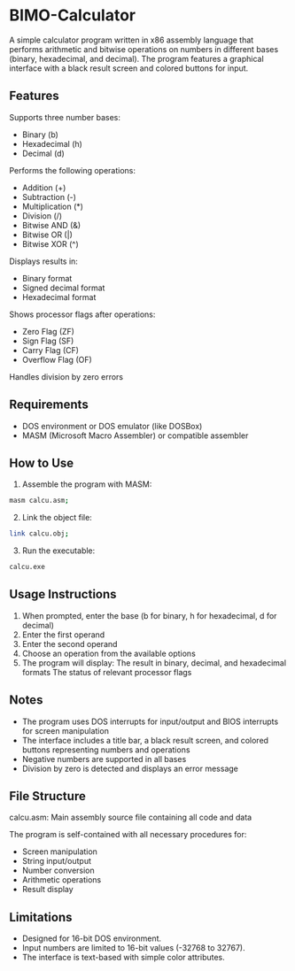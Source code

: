 # BIMO-Calculator
A simple calculator program written in x86 assembly language that performs arithmetic and bitwise operations on numbers in different bases (binary, hexadecimal, and decimal). The program features a graphical interface with a black result screen and colored buttons for input.

## Features
Supports three number bases:
  - Binary (b)
  - Hexadecimal (h)
  - Decimal (d)

Performs the following operations:
  - Addition (+)
  - Subtraction (-)
  - Multiplication (*)
  - Division (/)
  - Bitwise AND (&)
  - Bitwise OR (|)
  - Bitwise XOR (^)

Displays results in:
  - Binary format
  - Signed decimal format
  - Hexadecimal format

Shows processor flags after operations:
  - Zero Flag (ZF)
  - Sign Flag (SF)
  - Carry Flag (CF)
  - Overflow Flag (OF)

Handles division by zero errors

## Requirements
- DOS environment or DOS emulator (like DOSBox)
- MASM (Microsoft Macro Assembler) or compatible assembler

## How to Use
1. Assemble the program with MASM:
```bash
masm calcu.asm;
```
2. Link the object file:
```bash
link calcu.obj;
```
3. Run the executable:
```bash
calcu.exe
```

## Usage Instructions
1. When prompted, enter the base (b for binary, h for hexadecimal, d for decimal)
2. Enter the first operand
3. Enter the second operand
4. Choose an operation from the available options
5. The program will display:
  The result in binary, decimal, and hexadecimal formats
  The status of relevant processor flags

## Notes
- The program uses DOS interrupts for input/output and BIOS interrupts for screen manipulation
- The interface includes a title bar, a black result screen, and colored buttons representing numbers and operations
- Negative numbers are supported in all bases
- Division by zero is detected and displays an error message

## File Structure
calcu.asm: Main assembly source file containing all code and data

The program is self-contained with all necessary procedures for:
- Screen manipulation
- String input/output
- Number conversion
- Arithmetic operations
- Result display

## Limitations
* Designed for 16-bit DOS environment.
* Input numbers are limited to 16-bit values (-32768 to 32767).
* The interface is text-based with simple color attributes.
